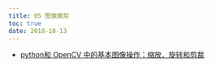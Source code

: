 ```yaml
---
title: 05 图像裁剪
toc: true
date: 2018-10-13
---
```

- [python和 OpenCV 中的基本图像操作：缩放、旋转和剪裁](https://www.jianshu.com/p/40206f0a6658)
